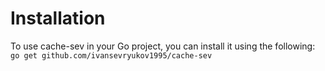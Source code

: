 # Installation

To use cache-sev in your Go project, you can install it using the following:
<code> go get github.com/ivansevryukov1995/cache-sev </code>